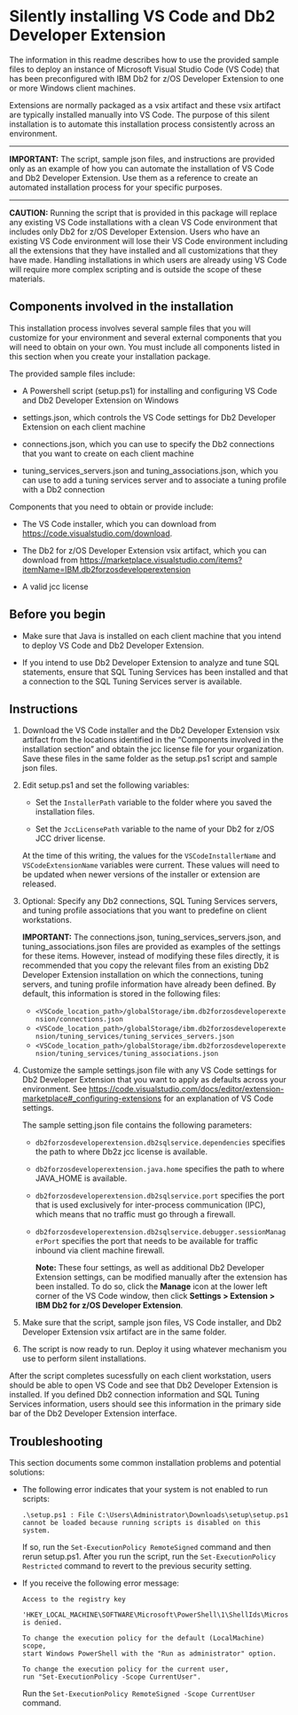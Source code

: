 # Silently installing VS Code and Db2 Developer Extension

The information in this readme describes how to use the provided sample files to deploy an instance of Microsoft Visual Studio Code (VS Code) that has been preconfigured with IBM Db2 for z/OS Developer Extension to one or more Windows client machines.

Extensions are normally packaged as a vsix artifact and these vsix artifact are typically installed manually into VS Code. The purpose of this silent installation is to automate this installation process consistently across an environment.

---

**IMPORTANT:** The script, sample json files, and instructions are provided only as an example of how you can automate the installation of VS Code and Db2 Developer Extension. Use them as a reference to create an automated installation process for your specific purposes.

---

**CAUTION:** Running the script that is provided in this package will replace any existing VS Code installations with a clean VS Code environment that includes only Db2 for z/OS Developer Extension. Users who have an existing VS Code environment will lose their VS Code environment including all the extensions that they have installed and all customizations that they have made. Handling installations in which users are already using VS Code will require more complex scripting and is outside the scope of these materials.

## Components involved in the installation

This installation process involves several sample files that you will customize for your environment and several external components that you will need to obtain on your own. You must include all components listed in this section when you create your installation package.

The provided sample files include:

-   A Powershell script (setup.ps1) for installing and configuring VS Code and Db2 Developer Extension on Windows

-   settings.json, which controls the VS Code settings for Db2 Developer Extension on each client machine

-   connections.json, which you can use to specify the Db2 connections that you want to create on each client machine

-   tuning_services_servers.json and tuning_associations.json, which you can use to add a tuning services server and to associate a tuning profile with a Db2 connection

Components that you need to obtain or provide include:

-   The VS Code installer, which you can download from https://code.visualstudio.com/download.

-   The Db2 for z/OS Developer Extension vsix artifact, which you can download from https://marketplace.visualstudio.com/items?itemName=IBM.db2forzosdeveloperextension

-   A valid jcc license

## Before you begin

-   Make sure that Java is installed on each client machine that you intend to deploy VS Code and Db2 Developer Extension.

-   If you intend to use Db2 Developer Extension to analyze and tune SQL statements, ensure that SQL Tuning Services has been installed and that a connection to the SQL Tuning Services server is available.

## Instructions

1. Download the VS Code installer and the Db2 Developer Extension vsix artifact from the locations identified in the “Components involved in the installation section” and obtain the jcc license file for your organization. Save these files in the same folder as the setup.ps1 script and sample json files.

2. Edit setup.ps1 and set the following variables:

    - Set the `InstallerPath` variable to the folder where you saved the installation files.

    - Set the `JccLicensePath` variable to the name of your Db2 for z/OS JCC driver license.

    At the time of this writing, the values for the `VSCodeInstallerName` and `VSCodeExtensionName` variables were current. These values will need to be updated when newer versions of the installer or extension are released.

3. Optional: Specify any Db2 connections, SQL Tuning Services servers, and tuning profile associations that you want to predefine on client workstations.

    **IMPORTANT:** The connections.json, tuning_services_servers.json, and tuning_associations.json files are provided as examples of the settings for these items. However, instead of modifying these files directly, it is recommended that you copy the relevant files from an existing Db2 Developer Extension installation on which the connections, tuning servers, and tuning profile information have already been defined. By default, this information is stored in the following files:

    - `<VSCode_location_path>/globalStorage/ibm.db2forzosdeveloperextension/connections.json`
    - `<VSCode_location_path>/globalStorage/ibm.db2forzosdeveloperextension/tuning_services/tuning_services_servers.json`
    - `<VSCode_location_path>/globalStorage/ibm.db2forzosdeveloperextension/tuning_services/tuning_associations.json`

4) Customize the sample settings.json file with any VS Code settings for Db2 Developer Extension that you want to apply as defaults across your environment. See https://code.visualstudio.com/docs/editor/extension-marketplace#_configuring-extensions for an explanation of VS Code settings.

    The sample setting.json file contains the following parameters:

    - `db2forzosdeveloperextension.db2sqlservice.dependencies` specifies the path to where Db2z jcc license is available.

    - `db2forzosdeveloperextension.java.home` specifies the path to where JAVA_HOME is available.

    - `db2forzosdeveloperextension.db2sqlservice.port` specifies the port that is used exclusively for inter-process communication (IPC), which means that no traffic must go through a firewall.

    - `db2forzosdeveloperextension.db2sqlservice.debugger.sessionManagerPort` specifies the port that needs to be available for traffic inbound via client machine firewall.

        **Note:** These four settings, as well as additional Db2 Developer Extension settings, can be modified manually after the extension has been installed. To do so, click the **Manage** icon at the lower left corner of the VS Code window, then click **Settings > Extension > IBM Db2 for z/OS Developer Extension**.

5) Make sure that the script, sample json files, VS Code installer, and Db2 Developer Extension vsix artifact are in the same folder.

6) The script is now ready to run. Deploy it using whatever mechanism you use to perform silent installations.

After the script completes sucessfully on each client workstation, users should be able to open VS Code and see that Db2 Developer Extension is installed. If you defined Db2 connection information and SQL Tuning Services information, users should see this information in the primary side bar of the Db2 Developer Extension interface.

## Troubleshooting

This section documents some common installation problems and potential solutions:

-   The following error indicates that your system is not enabled to run scripts:

    ```
    .\setup.ps1 : File C:\Users\Administrator\Downloads\setup\setup.ps1 cannot be loaded because running scripts is disabled on this system.
    ```

    If so, run the `Set-ExecutionPolicy RemoteSigned` command and then rerun setup.ps1. After you run the script, run the `Set-ExecutionPolicy Restricted` command to revert to the previous security setting.

-   If you receive the following error message:

    ```
    Access to the registry key

    'HKEY_LOCAL_MACHINE\SOFTWARE\Microsoft\PowerShell\1\ShellIds\Microsoft.PowerShell' is denied.

    To change the execution policy for the default (LocalMachine) scope,
    start Windows PowerShell with the "Run as administrator" option.

    To change the execution policy for the current user,
    run "Set-ExecutionPolicy -Scope CurrentUser".
    ```

    Run the `Set-ExecutionPolicy RemoteSigned -Scope CurrentUser` command.
